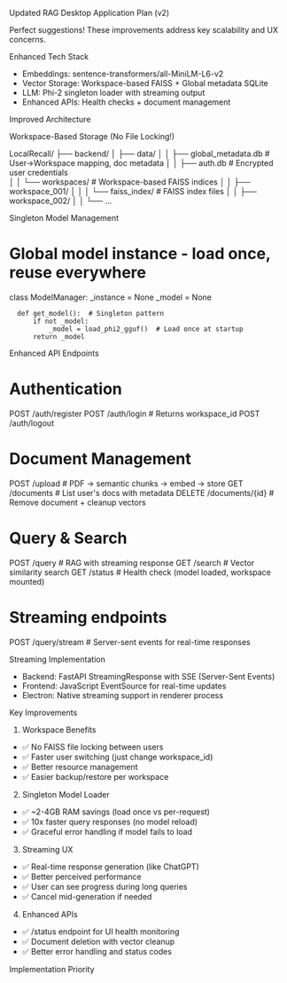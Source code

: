 Updated RAG Desktop Application Plan (v2)

  Perfect suggestions! These improvements address key scalability and UX concerns.

  Enhanced Tech Stack

  - Embeddings: sentence-transformers/all-MiniLM-L6-v2
  - Vector Storage: Workspace-based FAISS + Global metadata SQLite
  - LLM: Phi-2 singleton loader with streaming output
  - Enhanced APIs: Health checks + document management

  Improved Architecture

  Workspace-Based Storage (No File Locking!)

  LocalRecall/
  ├── backend/
  │   ├── data/
  │   │   ├── global_metadata.db       # User→Workspace mapping, doc metadata
  │   │   ├── auth.db                  # Encrypted user credentials  
  │   │   └── workspaces/              # Workspace-based FAISS indices
  │   │       ├── workspace_001/
  │   │       │   └── faiss_index/     # FAISS index files
  │   │       ├── workspace_002/
  │   │       └── ...

  Singleton Model Management

  # Global model instance - load once, reuse everywhere
  class ModelManager:
      _instance = None
      _model = None

      def get_model():  # Singleton pattern
          if not _model:
              _model = load_phi2_gguf()  # Load once at startup
          return _model

  Enhanced API Endpoints

  # Authentication
  POST /auth/register
  POST /auth/login      # Returns workspace_id
  POST /auth/logout

  # Document Management  
  POST /upload          # PDF → semantic chunks → embed → store
  GET  /documents       # List user's docs with metadata
  DELETE /documents/{id} # Remove document + cleanup vectors

  # Query & Search
  POST /query           # RAG with streaming response
  GET  /search          # Vector similarity search
  GET  /status          # Health check (model loaded, workspace mounted)

  # Streaming endpoints
  POST /query/stream    # Server-sent events for real-time responses

  Streaming Implementation

  - Backend: FastAPI StreamingResponse with SSE (Server-Sent Events)
  - Frontend: JavaScript EventSource for real-time updates
  - Electron: Native streaming support in renderer process

  Key Improvements

  1. Workspace Benefits

  - ✅ No FAISS file locking between users
  - ✅ Faster user switching (just change workspace_id)
  - ✅ Better resource management
  - ✅ Easier backup/restore per workspace

  2. Singleton Model Loader

  - ✅ ~2-4GB RAM savings (load once vs per-request)
  - ✅ 10x faster query responses (no model reload)
  - ✅ Graceful error handling if model fails to load

  3. Streaming UX

  - ✅ Real-time response generation (like ChatGPT)
  - ✅ Better perceived performance
  - ✅ User can see progress during long queries
  - ✅ Cancel mid-generation if needed

  4. Enhanced APIs

  - ✅ /status endpoint for UI health monitoring
  - ✅ Document deletion with vector cleanup
  - ✅ Better error handling and status codes

  Implementation Priority


